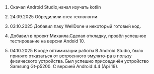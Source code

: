 1. Скачал Android Studio,начал изучать kotlin
 
3. 24.09.2025 Обредилили стек технологии
   
5. 03.10.2025 Добавил паку WellDone и некоторый готовый код.
   
7. Добавил в проект Михаила.Сделал откладку, провёл успешное тестирование на версии Andoid 10.

5. 04.10.2025 В ходе оптимизации работы В Android Studio, было принято отказаться от встроенного эмулято-ра в пользу физического устройства. Был успешно присоединён устройство Samsung Gt-p5200. С версией Android 4.4 (Api 19).

